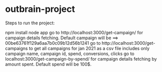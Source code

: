 # outbrain-project

Steps to run the project:

npm install
node app
go to http://localhost:3000/get-campaign/ for campaign details fetching. Default campaign will be ==> 00be63761f129a6aa7b0c09b12d56b1241
go to http://localhost:3000/get-campaigns to get all campaigns for jan 2021 as a csv file includes only campaign name, campaign id, spend, conversions, clicks
go to localhost:3000/get-campaign-by-spend/ for campaign details fetching by amount spent. Default spend will be 100$.
